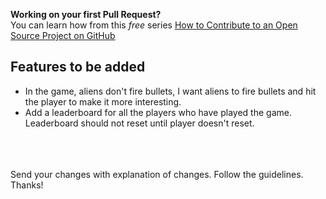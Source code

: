 **Working on your first Pull Request?**</br>
You can learn how from this *free* series [How to Contribute to an Open Source Project on GitHub](https://egghead.io/series/how-to-contribute-to-an-open-source-project-on-github) 

## Features to be added

- In the game, aliens don't fire bullets, I want aliens to fire bullets and hit the player to make it more interesting.
- Add a leaderboard for all the players who have played the game. Leaderboard should not reset until player doesn't reset. 

<br><br><br>
Send your changes with explanation of changes. Follow the guidelines. Thanks!
